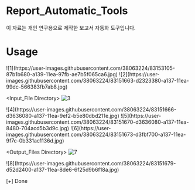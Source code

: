 # Report_Automatic_Tools
이 자료는 개인 연구용으로 제작한 보고서 자동화 도구입니다. 

# Usage
<Main>
![1](https://user-images.githubusercontent.com/38063224/83153105-87b1b680-a139-11ea-97fb-ae7b5f065ca6.jpg)
  
<Sample Word Report>
![2](https://user-images.githubusercontent.com/38063224/83151663-d2323380-a137-11ea-99dc-566383fb7ab8.jpg)
  
<Input_File Directory>
![3](https://user-images.githubusercontent.com/38063224/83151665-d2caca00-a137-11ea-8cce-f7b6b073863c.jpg)

<Sample Excel Report>
![4](https://user-images.githubusercontent.com/38063224/83151666-d3636080-a137-11ea-9ef2-b5e80dbd211e.jpg)
![5](https://user-images.githubusercontent.com/38063224/83151670-d3636080-a137-11ea-8480-704acd5b3d9c.jpg)

<Execution>
![6](https://user-images.githubusercontent.com/38063224/83151673-d3fbf700-a137-11ea-9f7c-0b331ac1136d.jpg)
  
<Output_Files Directory>
![7](https://user-images.githubusercontent.com/38063224/83151676-d4948d80-a137-11ea-85c8-d051a90e63ea.jpg)

<Output Word Report>
![8](https://user-images.githubusercontent.com/38063224/83151679-d52d2400-a137-11ea-8de6-6f25d9b6f18a.jpg)

[+] Done
